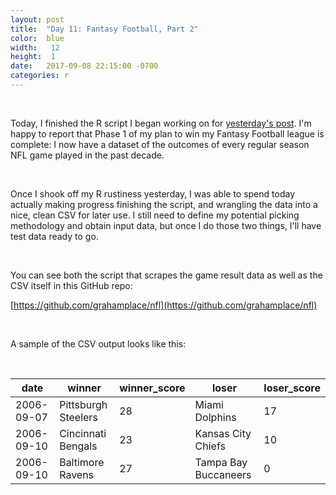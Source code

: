 ```yaml
---
layout: post
title:  "Day 11: Fantasy Football, Part 2"
color:  blue
width:   12
height:  1
date:   2017-09-08 22:15:00 -0700
categories: r
---
```


<br>

Today, I finished the R script I began working on for [yesterday's post](http://www.graham.place/100Days/r/2017/09/07/day-10.html). I'm happy to report that
Phase 1 of my plan to win my Fantasy Football league is complete: I now have a
dataset of the outcomes of every regular season NFL game played in the past decade.

<br>

Once I shook off my R rustiness yesterday, I was able to spend today actually making
  progress finishing the script, and wrangling the data into a nice, clean CSV for
  later use. I still need to define my potential picking methodology and obtain
  input data, but once I do those two things, I'll have test data ready to go.

<br>

You can see both the script that scrapes the game result data as well as the CSV itself
  in this GitHub repo:

[https://github.com/grahamplace/nfl](https://github.com/grahamplace/nfl)

<br>

A sample of the CSV output looks like this:

<br> 

| date       	| winner              	| winner_score 	| loser                	| loser_score 	|
|------------	|---------------------	|--------------	|----------------------	|-------------	|
| 2006-09-07 	| Pittsburgh Steelers 	| 28           	| Miami Dolphins       	| 17          	|
| 2006-09-10 	| Cincinnati Bengals  	| 23           	| Kansas City Chiefs   	| 10          	|
| 2006-09-10 	| Baltimore Ravens    	| 27           	| Tampa Bay Buccaneers 	| 0           	|
